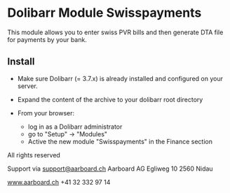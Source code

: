 Dolibarr Module Swisspayments
========================================

This module allows you to enter swiss PVR bills and then generate DTA file for payments by your bank.

Install
-------

- Make sure Dolibarr (= 3.7.x) is already installed and configured on your server.

- Expand the content of the archive to your dolibarr root directory

- From your browser:

    - log in as a Dolibarr administrator
    - go to "Setup" -> "Modules"
    - Active the new module "Swisspayments" in the Finance section 


All rights reserved

Support via support@aarboard.ch
Aarboard AG
Egliweg 10
2560 Nidau

www.aarboard.ch
+41 32 332 97 14
